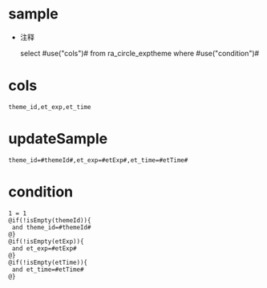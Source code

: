 sample
===
* 注释

	select #use("cols")# from ra_circle_exptheme  where  #use("condition")#

cols
===
	theme_id,et_exp,et_time

updateSample
===
	
	theme_id=#themeId#,et_exp=#etExp#,et_time=#etTime#

condition
===

	1 = 1  
	@if(!isEmpty(themeId)){
	 and theme_id=#themeId#
	@}
	@if(!isEmpty(etExp)){
	 and et_exp=#etExp#
	@}
	@if(!isEmpty(etTime)){
	 and et_time=#etTime#
	@}
	
	